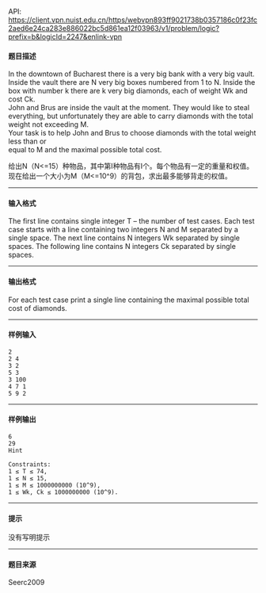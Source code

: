 API: https://client.vpn.nuist.edu.cn/https/webvpn893ff9021738b0357186c0f23fc2aed6e24ca283e886022bc5d861ea12f03963/v1/problem/logic?prefix=b&logicId=2247&enlink-vpn

#### 题目描述

In the downtown of Bucharest there is a very big bank with a very big vault. Inside the vault there are N very big boxes numbered from 1 to N. Inside the box with number k there are k very big diamonds, each of weight Wk and cost Ck.  
John and Brus are inside the vault at the moment. They would like to steal everything, but unfortunately they are able to carry diamonds with the total weight not exceeding M.  
Your task is to help John and Brus to choose diamonds with the total weight less than or  
equal to M and the maximal possible total cost.

给出N（N<=15）种物品，其中第I种物品有I个。每个物品有一定的重量和权值。现在给出一个大小为M（M<=10^9）的背包，求出最多能够背走的权值。

---

#### 输入格式

The first line contains single integer T – the number of test cases. Each test case starts with a line containing two integers N and M separated by a single space. The next line contains N integers Wk separated by single spaces. The following line contains N integers Ck separated by single spaces.

---

#### 输出格式

For each test case print a single line containing the maximal possible total cost of diamonds.

---

#### 样例输入
```
2 
2 4 
3 2 
5 3 
3 100 
4 7 1 
5 9 2

```

---

#### 样例输出
```
6 
29
Hint

Constraints: 
1 ≤ T ≤ 74, 
1 ≤ N ≤ 15, 
1 ≤ M ≤ 1000000000 (10^9), 
1 ≤ Wk, Ck ≤ 1000000000 (10^9).
```

---

#### 提示

没有写明提示

---

#### 题目来源

Seerc2009
